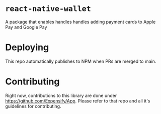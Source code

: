 # `react-native-wallet`

A package that enables handles handles adding payment cards to Apple Pay and Google Pay

# Deploying
This repo automatically publishes to NPM when PRs are merged to main.

# Contributing
Right now, contributions to this library are done under https://github.com/Expensify/App. Please refer to that repo and all it's guidelines for contributing.
